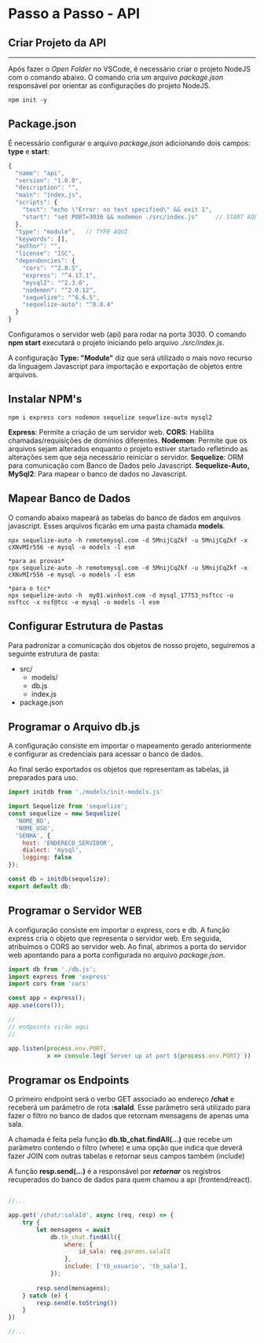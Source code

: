 
# Passo a Passo - API

## Criar Projeto da API
****
Após fazer o *Open Folder* no VSCode, é necessário criar o projeto NodeJS com o comando abaixo. O comando cria um arquivo *package.json* responsável por orientar as configurações do projeto NodeJS. 

```shell
npm init -y
```

## Package.json

É necessário configurar o arquivo *package.json* adicionando dois campos: **type** e **start**:

```javascript
{
  "name": "api",
  "version": "1.0.0",
  "description": "",
  "main": "index.js",
  "scripts": {
    "test": "echo \"Error: no test specified\" && exit 1",
    "start": "set PORT=3030 && nodemon ./src/index.js"     // START AQUI
  },
  "type": "module",   // TYPE AQUI
  "keywords": [],
  "author": "",
  "license": "ISC",
  "dependencies": {
    "cors": "^2.8.5",
    "express": "^4.17.1",
    "mysql2": "^2.3.0",
    "nodemon": "^2.0.12",
    "sequelize": "^6.6.5",
    "sequelize-auto": "^0.8.4"
  }
}

```


Configuramos o servidor web (api) para rodar na porta 3030. O comando **npm start** executará o projeto iniciando pelo arquivo *./src/index.js*.

A configuração **Type: "Module"** diz que será utilizado o mais novo recurso da linguagem Javascript para importação e exportação de objetos entre arquivos.


## Instalar NPM's

```shell
npm i express cors nodemon sequelize sequelize-auto mysql2
```

**Express**: Permite a criação de um servidor web.
**CORS**: Habilita chamadas/requisições de domínios diferentes.
**Nodemon**: Permite que os arquivos sejam alterados enquanto o projeto estiver startado refletindo as alterações sem que seja necessário reiniciar o servidor.
**Sequelize**: ORM para comunicação com Banco de Dados pelo Javascript.
**Sequelize-Auto, MySql2**: Para mapear o banco de dados no Javascript.


## Mapear Banco de Dados

O comando abaixo mapeará as tabelas do banco de dados em arquivos javascript. Esses arquivos ficarão em uma pasta chamada **models**.

```shell
npx sequelize-auto -h remotemysql.com -d 5MnijCqZkf -u 5MnijCqZkf -x cXNvMIr556 -e mysql -o models -l esm

*para as provas*
npx sequelize-auto -h remotemysql.com -d 5MnijCqZkf -u 5MnijCqZkf -x cXNvMIr556 -e mysql -o models -l esm

*para o tcc*
npx sequelize-auto -h  my01.winhost.com -d mysql_17753_nsftcc -u nsftcc -x nsf@tcc -e mysql -o models -l esm
```

## Configurar Estrutura de Pastas

Para padronizar a comunicação dos objetos de nosso projeto, seguiremos a seguinte estrutura de pasta:

- src/
  - models/
  - db.js
  - index.js
- package.json

## Programar o Arquivo db.js

A configuração consiste em importar o mapeamento gerado anteriormente e configurar as credenciais para acessar o banco de dados.

Ao final serão exportados os objetos que representam as tabelas, já preparados para uso.

```javascript
import initdb from './models/init-models.js'

import Sequelize from 'sequelize';
const sequelize = new Sequelize(
  'NOME_BD', 
  'NOME_USU', 
  'SENHA', {
    host: 'ENDERECO_SERVIDOR',
    dialect: 'mysql',
    logging: false
});

const db = initdb(sequelize);
export default db;
```


## Programar o Servidor WEB

A configuração consiste em importar o express, cors e db. A função express cria o objeto que representa o servidor web. Em seguida, atribuímos o CORS ao servidor web. Ao final, abrimos a porta do servidor web apontando para a porta configurada no arquivo *package.json*.

```javascript
import db from './db.js';
import express from 'express'
import cors from 'cors'

const app = express();
app.use(cors());

//
// endpoints virão aqui
//

app.listen(process.env.PORT,
           x => console.log(`Server up at port ${process.env.PORT}`))
```

## Programar os Endpoints

O primeiro endpoint será o verbo GET associado ao endereço **/chat** e receberá um parâmetro de rota **:salaId**. Esse parâmetro será utilizado para fazer o filtro no banco de dados que retornam mensagens de apenas uma sala.

A chamada é feita pela função **db.tb_chat.findAll(...)** que recebe um parâmetro contendo o filtro (where) e uma opção que indica que deverá fazer JOIN com outras tabelas e retornar seus campos também (include)

A função **resp.send(...)** é a responsável por ***retornar*** os registros recuperados do banco de dados para quem chamou a api (frontend/react).

```javascript

//...

app.get('/chat/:salaId', async (req, resp) => {
    try {
        let mensagens = await
            db.tb_chat.findAll({
                where: {
                    id_sala: req.params.salaId
                },
                include: ['tb_usuario', 'tb_sala'],
            });
    
        resp.send(mensagens);
    } catch (e) {
        resp.send(e.toString())
    }
})

//...
```